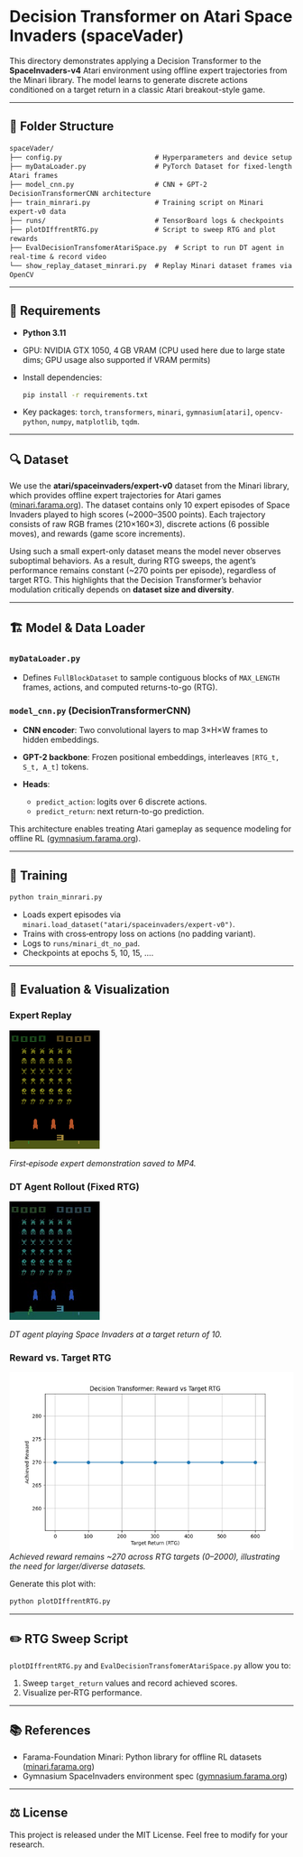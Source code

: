 # Decision Transformer on Atari Space Invaders (spaceVader)

This directory demonstrates applying a Decision Transformer to the **SpaceInvaders-v4** Atari environment using offline expert trajectories from the Minari library. The model learns to generate discrete actions conditioned on a target return in a classic Atari breakout-style game.

---

## 📁 Folder Structure

```text
spaceVader/
├── config.py                       # Hyperparameters and device setup
├── myDataLoader.py                 # PyTorch Dataset for fixed‐length Atari frames
├── model_cnn.py                    # CNN + GPT-2 DecisionTransformerCNN architecture
├── train_minrari.py                # Training script on Minari expert-v0 data
├── runs/                           # TensorBoard logs & checkpoints
├── plotDIffrentRTG.py              # Script to sweep RTG and plot rewards
├── EvalDecisionTransfomerAtariSpace.py  # Script to run DT agent in real‐time & record video
└── show_replay_dataset_minrari.py  # Replay Minari dataset frames via OpenCV
```

---

## 🔧 Requirements

* **Python 3.11**
* GPU: NVIDIA GTX 1050, 4 GB VRAM (CPU used here due to large state dims; GPU usage also supported if VRAM permits)
* Install dependencies:

  ```bash
  pip install -r requirements.txt
  ```
* Key packages: `torch`, `transformers`, `minari`, `gymnasium[atari]`, `opencv-python`, `numpy`, `matplotlib`, `tqdm`.

---

## 🔍 Dataset

We use the **atari/spaceinvaders/expert-v0** dataset from the Minari library, which provides offline expert trajectories for Atari games ([minari.farama.org](https://minari.farama.org/main/datasets/mujoco/inverteddoublependulum/expert-v0/?utm_source=chatgpt.com)). The dataset contains only 10 expert episodes of Space Invaders played to high scores (\~2000–3500 points). Each trajectory consists of raw RGB frames (210×160×3), discrete actions (6 possible moves), and rewards (game score increments).

Using such a small expert-only dataset means the model never observes suboptimal behaviors. As a result, during RTG sweeps, the agent’s performance remains constant (\~270 points per episode), regardless of target RTG. This highlights that the Decision Transformer’s behavior modulation critically depends on **dataset size and diversity**.

---

## 🏗️ Model & Data Loader

### `myDataLoader.py`

* Defines `FullBlockDataset` to sample contiguous blocks of `MAX_LENGTH` frames, actions, and computed returns-to-go (RTG).

### `model_cnn.py` (DecisionTransformerCNN)

* **CNN encoder**: Two convolutional layers to map 3×H×W frames to hidden embeddings.
* **GPT-2 backbone**: Frozen positional embeddings, interleaves `[RTG_t, S_t, A_t]` tokens.
* **Heads**:

  * `predict_action`: logits over 6 discrete actions.
  * `predict_return`: next return-to-go prediction.

This architecture enables treating Atari gameplay as sequence modeling for offline RL ([gymnasium.farama.org](https://gymnasium.farama.org/v0.29.0/environments/atari/space_invaders/?utm_source=chatgpt.com)).

---

## 🚀 Training

```bash
python train_minrari.py
```

* Loads expert episodes via `minari.load_dataset("atari/spaceinvaders/expert-v0")`.
* Trains with cross‐entropy loss on actions (no padding variant).
* Logs to `runs/minari_dt_no_pad`.
* Checkpoints at epochs 5, 10, 15, ….

---

## 🎥 Evaluation & Visualization

### Expert Replay

![expert-v0.gif](expert-v0.gif)

*First‐episode expert demonstration saved to MP4.*

### DT Agent Rollout (Fixed RTG)

![dt_agent_spaceinvaders.gif](dt_agent_spaceinvaders.gif)

*DT agent playing Space Invaders at a target return of 10.*

### Reward vs. Target RTG

![Reward vs. RTG](dt_rtg_vs_reward_plot.png)
*Achieved reward remains \~270 across RTG targets (0–2000), illustrating the need for larger/diverse datasets.*

Generate this plot with:

```bash
python plotDIffrentRTG.py
```

---

## ✏️ RTG Sweep Script

`plotDIffrentRTG.py` and `EvalDecisionTransfomerAtariSpace.py` allow you to:

1. Sweep `target_return` values and record achieved scores.
2. Visualize per‐RTG performance.

---

## 📚 References

* Farama-Foundation Minari: Python library for offline RL datasets ([minari.farama.org](https://minari.farama.org/main/datasets/mujoco/inverteddoublependulum/expert-v0/?utm_source=chatgpt.com))
* Gymnasium SpaceInvaders environment spec ([gymnasium.farama.org](https://gymnasium.farama.org/v0.29.0/environments/atari/space_invaders/?utm_source=chatgpt.com))

---

## ⚖️ License

This project is released under the MIT License. Feel free to modify for your research.
